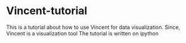 # Vincent-tutorial
This is a tutorial about how to use Vincent for data visualization. Since, Vincent is a visualization tool The tutorial is written on ipython 
